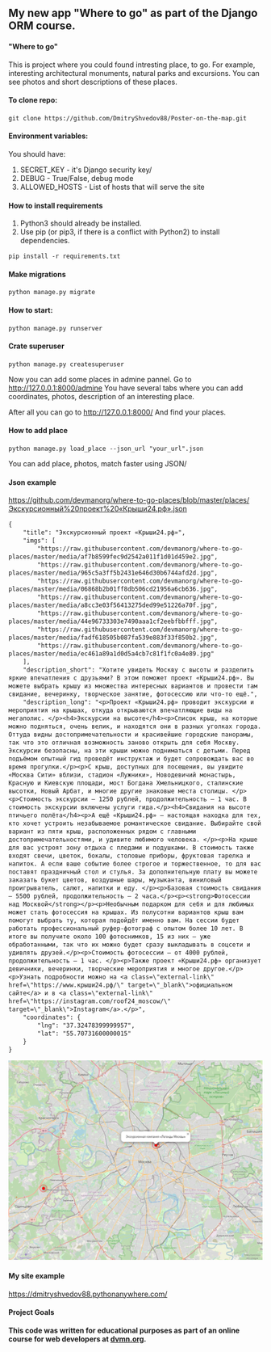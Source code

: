 ## My new app "Where to go" as part of the Django ORM course.
#### "Where to go" 
This is project where you could found intresting place, to go. For example, interesting architectural monuments, natural parks and excursions. You can see photos and short descriptions of these places.

#### To clone repo:
```
git clone https://github.com/DmitryShvedov88/Poster-on-the-map.git
```

#### Environment variables:
You should have:
1. SECRET_KEY - it's Django security key/ 
2. DEBUG - True/False, debug mode
3. ALLOWED_HOSTS - List of hosts that will serve the site

#### How to install requirements
1. Python3 should already be installed.  
2. Use pip (or pip3, if there is a conflict with Python2) to install dependencies. 
  
```
pip install -r requirements.txt
```

#### Make migrations

```
python manage.py migrate
```

#### How to start:

```
python manage.py runserver
```

#### Crate superuser

```
python manage.py createsuperuser
```

Now you can add some places in admine pannel.
Go to http://127.0.0.1:8000/admine
You have several tabs where you can add coordinates, photos, description of an interesting place.

After all you can go to http://127.0.0.1:8000/
And find your places.

#### How to add place

```
python manage.py load_place --json_url "your_url".json
```

You can add place, photos, match faster using JSON/

#### Json example

https://github.com/devmanorg/where-to-go-places/blob/master/places/Экскурсионный%20проект%20«Крыши24.рф».json


```
{
    "title": "Экскурсионный проект «Крыши24.рф»",
    "imgs": [
        "https://raw.githubusercontent.com/devmanorg/where-to-go-places/master/media/af7b8599fec9d2542a011f1d01d459e2.jpg",
        "https://raw.githubusercontent.com/devmanorg/where-to-go-places/master/media/965c5a3ff5b2431e646d30b6744afd2d.jpg",
        "https://raw.githubusercontent.com/devmanorg/where-to-go-places/master/media/06868b2b01ff8db506cd21956a6cb636.jpg",
        "https://raw.githubusercontent.com/devmanorg/where-to-go-places/master/media/a8cc3e03f56413275ded99e51226a70f.jpg",
        "https://raw.githubusercontent.com/devmanorg/where-to-go-places/master/media/44e96733303e7490aaa1cf2eebfbbfff.jpg",
        "https://raw.githubusercontent.com/devmanorg/where-to-go-places/master/media/fadf618505b087fa539e883f33f850b2.jpg",
        "https://raw.githubusercontent.com/devmanorg/where-to-go-places/master/media/ec461a89a1d0d5a4cb7c81f1fc0a4e89.jpg"
    ],
    "description_short": "Хотите увидеть Москву с высоты и разделить яркие впечатления с друзьями? В этом поможет проект «Крыши24.рф». Вы можете выбрать крышу из множества интересных вариантов и провести там свидание, вечеринку, творческое занятие, фотосессию или что-то ещё.",
    "description_long": "<p>Проект «Крыши24.рф» проводит экскурсии и мероприятия на крышах, откуда открываются впечатляющие виды на мегаполис. </p><h4>Экскурсии на высоте</h4><p>Список крыш, на которые можно подняться, очень велик, и находятся они в разных уголках города. Оттуда видны достопримечательности и красивейшие городские панорамы, так что это отличная возможность заново открыть для себя Москву. Экскурсии безопасны, на эти крыши можно подниматься с детьми. Перед подъёмом опытный гид проведёт инструктаж и будет сопровождать вас во время прогулки.</p><p>С крыш, доступных для посещения, вы увидите «Москва Сити» вблизи, стадион «Лужники», Новодевичий монастырь, Красную и Киевскую площади, мост Богдана Хмельницкого, сталинские высотки, Новый Арбат, и многие другие знаковые места столицы. </p><p>Стоимость экскурсии — 1250 рублей, продолжительность — 1 час. В стоимость экскурсии включены услуги гида.</p><h4>Свидания на высоте птичьего полёта</h4><p>А ещё «Крыши24.рф» — настоящая находка для тех, кто хочет устроить незабываемое романтическое свидание. Выбирайте свой вариант из пяти крыш, расположенных рядом с главными достопримечательностями, и удивите любимого человека. </p><p>На крыше для вас устроят зону отдыха с пледами и подушками. В стоимость также входят свечи, цветок, бокалы, столовые приборы, фруктовая тарелка и напиток. А если ваше событие более строгое и торжественное, то для вас поставят праздничный стол и стулья. За дополнительную плату вы можете заказать букет цветов, воздушные шары, музыканта, виниловый проигрыватель, салют, напитки и еду. </p><p>Базовая стоимость свидания — 5500 рублей, продолжительность — 2 часа.</p><p><strong>Фотосессии над Москвой</strong></p><p>Необычным подарком для себя и для любимых может стать фотосессия на крышах. Из полусотни вариантов крыш вам помогут выбрать ту, которая подойдёт именно вам. На сессии будет работать профессиональный руфер-фотограф с опытом более 10 лет. В итоге вы получите около 100 фотоснимков, 15 из них — уже обработанными, так что их можно будет сразу выкладывать в соцсети и удивлять друзей.</p><p>Стоимость фотосессии — от 4000 рублей, продолжительность — 1 час. </p><p>Также проект «Крыши24.рф» организует девичники, вечеринки, творческие мероприятия и многое другое.</p><p>Узнать подробности можно на <a class=\"external-link\" href=\"https://www.крыши24.рф/\" target=\"_blank\">официальном сайте</a> и в <a class=\"external-link\" href=\"https://instagram.com/roof24_moscow/\" target=\"_blank\">Instagram</a>.</p>",
    "coordinates": {
        "lng": "37.32478399999957",
        "lat": "55.70731600000015"
    }
}
```


![alt text](image.png)

#### My site example

https://dmitryshvedov88.pythonanywhere.com/

#### Project Goals 
**This code was written for educational purposes as part of an online course for web developers at [dvmn.org](https://dvmn.org/modules/).**